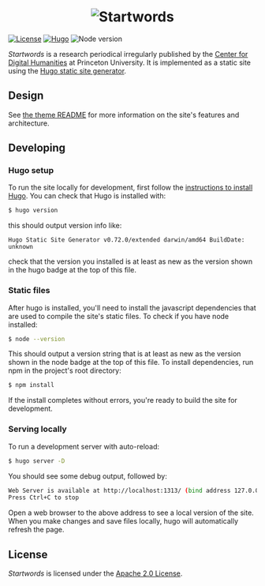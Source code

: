 # <div align="center"><img src="https://startwords.cdh.princeton.edu/logotype.svg" alt="Startwords"/></div>

[![License](https://img.shields.io/badge/License-Apache%202.0-blue.svg)](https://opensource.org/licenses/Apache-2.0)
[![Hugo](https://img.shields.io/badge/hugo-0.90-blue.svg)](https://gohugo.io)
![Node version](https://img.shields.io/badge/node-12-blue)

_Startwords_ is a research periodical irregularly published by the [Center for Digital Humanities](cdh.princeton.edu/) at Princeton University. It is implemented as a static site using the [Hugo static site generator](https://gohugo.io).

## Design

See [the theme README](https://github.com/Princeton-CDH/startwords/blob/master/themes/startwords/README.md) for more information on the site's features and architecture.

## Developing

### Hugo setup

To run the site locally for development, first follow the [instructions to install
Hugo](https://gohugo.io/getting-started/installing/). You can check that Hugo
is installed with:

```sh
$ hugo version
```

this should output version info like:

```
Hugo Static Site Generator v0.72.0/extended darwin/amd64 BuildDate: unknown
```

check that the version you installed is at least as new as the version shown in
the hugo badge at the top of this file.

### Static files

After hugo is installed, you'll need to install the javascript dependencies that
are used to compile the site's static files. To check if you have node installed:

```sh
$ node --version
```

This should output a version string that is at least as new as the version shown
in the node badge at the top of this file. To install dependencies, run npm in
the project's root directory:

```sh
$ npm install
```

If the install completes without errors, you're ready to build the site for
development.

### Serving locally

To run a development server with auto-reload:

```sh
$ hugo server -D
```

You should see some debug output, followed by:

```sh
Web Server is available at http://localhost:1313/ (bind address 127.0.0.1)
Press Ctrl+C to stop
```

Open a web browser to the above address to see a local version of the site. When
you make changes and save files locally, hugo will automatically refresh the page.

## License

_Startwords_ is licensed under the [Apache 2.0 License](LICENSE).
